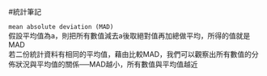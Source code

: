 #統計筆記

`mean absolute deviation (MAD)`  
假設平均值為a，則把所有數值減去a後取絕對值再加總做平均，所得的值就是MAD  
若二份統計資料有相同的平均值，藉由比較MAD，我們可以觀察出所有數值的分佈狀況與平均值的關係──MAD越小，所有數值與平均值越近